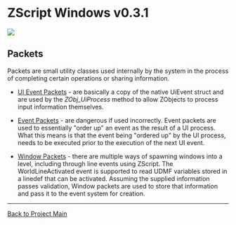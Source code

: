 # ZScript Windows v0.3.1

![](https://github.com/Saican/ZSWin/blob/master/README/ZSWin_Logo.png)

## Packets
Packets are small utility classes used internally by the system in the process of completing certain operations or sharing information.  

- [UI Event Packets](https://github.com/Saican/ZSWin/blob/master/README/03%20-%20Classes-05-ZSWin_UIEventPacket.md) - are basically a copy of the native UiEvent struct and are used by the *ZObj_UiProcess* method to allow ZObjects to process input information themselves.

- [Event Packets](https://github.com/Saican/ZSWin/blob/master/README/03%20-%20Classes-06-ZSWin_EventPacket.md) - are dangerous if used incorrectly.  Event packets are used to essentially "order up" an event as the result of a UI process.  What this means is that the event being "ordered up" by the UI process, needs to be executed prior to the execution of the next UI event.

- [Window Packets](https://github.com/Saican/ZSWin/blob/master/README/03%20-%20Classes-13-ZSWin_WindowPacket.md) - there are multiple ways of spawning windows into a level, including through line events using ZScript.  The WorldLineActivated event is supported to read UDMF variables stored in a linedef that can be activated.  Assuming the supplied information passes validation, Window packets are used to store that information and pass it to the event system for creation.


------------


[Back to Project Main](https://github.com/Saican/ZSWin "Back to Project Main")
